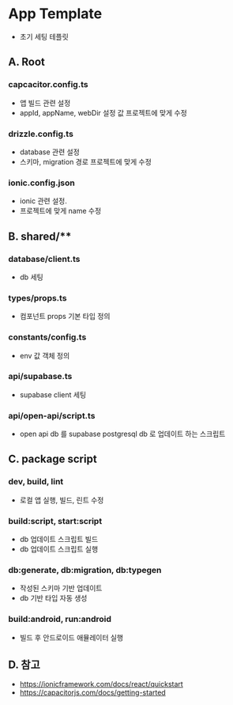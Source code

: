 # App Template

- 초기 세팅 테플릿

## A. Root

### capcacitor.config.ts

- 앱 빌드 관련 설정
- appId, appName, webDir 설정 값 프로젝트에 맞게 수정

### drizzle.config.ts

- database 관련 설정
- 스키마, migration 경로 프로젝트에 맞게 수정

### ionic.config.json

- ionic 관련 설정.
- 프로젝트에 맞게 name 수정

## B. shared/\*\*

### database/client.ts

- db 세팅

### types/props.ts

- 컴포넌트 props 기본 타입 정의

### constants/config.ts

- env 값 객체 정의

### api/supabase.ts

- supabase client 세팅

### api/open-api/script.ts

- open api db 를 supabase postgresql db 로 업데이트 하는 스크립트

## C. package script

### dev, build, lint

- 로컬 앱 실행, 빌드, 린트 수정

### build:script, start:script

- db 업데이트 스크립트 빌드
- db 업데이트 스크립트 실행

### db:generate, db:migration, db:typegen

- 작성된 스키마 기반 업데이트
- db 기반 타입 자동 생성

### build:android, run:android

- 빌드 후 안드로이드 애뮬레이터 실행

## D. 참고

- https://ionicframework.com/docs/react/quickstart
- https://capacitorjs.com/docs/getting-started
